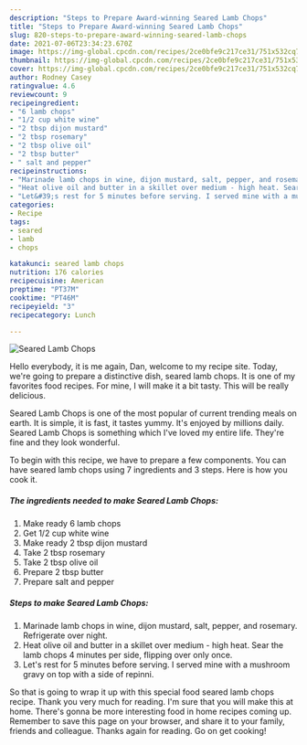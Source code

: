 ```yaml
---
description: "Steps to Prepare Award-winning Seared Lamb Chops"
title: "Steps to Prepare Award-winning Seared Lamb Chops"
slug: 820-steps-to-prepare-award-winning-seared-lamb-chops
date: 2021-07-06T23:34:23.670Z
image: https://img-global.cpcdn.com/recipes/2ce0bfe9c217ce31/751x532cq70/seared-lamb-chops-recipe-main-photo.jpg
thumbnail: https://img-global.cpcdn.com/recipes/2ce0bfe9c217ce31/751x532cq70/seared-lamb-chops-recipe-main-photo.jpg
cover: https://img-global.cpcdn.com/recipes/2ce0bfe9c217ce31/751x532cq70/seared-lamb-chops-recipe-main-photo.jpg
author: Rodney Casey
ratingvalue: 4.6
reviewcount: 9
recipeingredient:
- "6 lamb chops"
- "1/2 cup white wine"
- "2 tbsp dijon mustard"
- "2 tbsp rosemary"
- "2 tbsp olive oil"
- "2 tbsp butter"
- " salt and pepper"
recipeinstructions:
- "Marinade lamb chops in wine, dijon mustard, salt, pepper, and rosemary. Refrigerate over night."
- "Heat olive oil and butter in a skillet over medium - high heat. Sear the lamb chops 4 minutes per side, flipping over only once."
- "Let&#39;s rest for 5 minutes before serving. I served mine with a mushroom gravy on top with a side of repinni."
categories:
- Recipe
tags:
- seared
- lamb
- chops

katakunci: seared lamb chops 
nutrition: 176 calories
recipecuisine: American
preptime: "PT37M"
cooktime: "PT46M"
recipeyield: "3"
recipecategory: Lunch

---
```



![Seared Lamb Chops](https://img-global.cpcdn.com/recipes/2ce0bfe9c217ce31/751x532cq70/seared-lamb-chops-recipe-main-photo.jpg)

Hello everybody, it is me again, Dan, welcome to my recipe site. Today, we're going to prepare a distinctive dish, seared lamb chops. It is one of my favorites food recipes. For mine, I will make it a bit tasty. This will be really delicious.



Seared Lamb Chops is one of the most popular of current trending meals on earth. It is simple, it is fast, it tastes yummy. It's enjoyed by millions daily. Seared Lamb Chops is something which I've loved my entire life. They're fine and they look wonderful.


To begin with this recipe, we have to prepare a few components. You can have seared lamb chops using 7 ingredients and 3 steps. Here is how you cook it.

<!--inarticleads1-->

##### The ingredients needed to make Seared Lamb Chops:

1. Make ready 6 lamb chops
1. Get 1/2 cup white wine
1. Make ready 2 tbsp dijon mustard
1. Take 2 tbsp rosemary
1. Take 2 tbsp olive oil
1. Prepare 2 tbsp butter
1. Prepare  salt and pepper




<!--inarticleads2-->

##### Steps to make Seared Lamb Chops:

1. Marinade lamb chops in wine, dijon mustard, salt, pepper, and rosemary. Refrigerate over night.
1. Heat olive oil and butter in a skillet over medium - high heat. Sear the lamb chops 4 minutes per side, flipping over only once.
1. Let&#39;s rest for 5 minutes before serving. I served mine with a mushroom gravy on top with a side of repinni.




So that is going to wrap it up with this special food seared lamb chops recipe. Thank you very much for reading. I'm sure that you will make this at home. There's gonna be more interesting food in home recipes coming up. Remember to save this page on your browser, and share it to your family, friends and colleague. Thanks again for reading. Go on get cooking!
